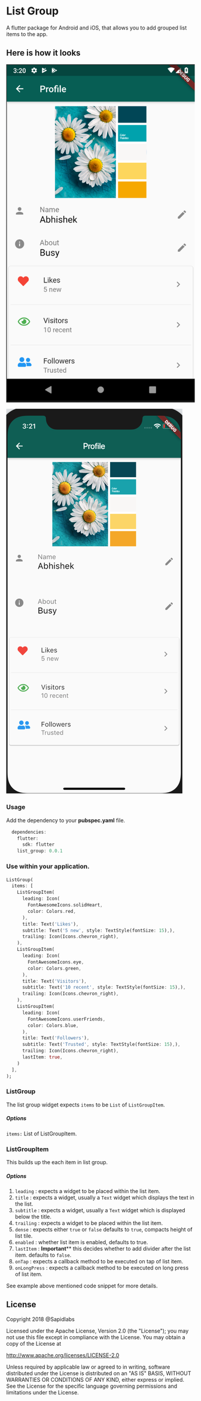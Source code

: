 # List Group

A flutter package for Android and iOS, that allows you to add grouped list items to the app.

## Here is how it looks

![Android List group Item](https://raw.githubusercontent.com/sapidlabs/list_group/master/screenshots/android_list_group.png "Android List Group Item")

![iOS List group Item](https://raw.githubusercontent.com/sapidlabs/list_group/master/screenshots/ios_list_group.png "iOS List Group Item")

### Usage

Add the dependency to your **pubspec.yaml** file.

```dart
  dependencies:
    flutter:
      sdk: flutter
    list_group: 0.0.1
```

### Use within your application.

```dart
ListGroup(
  items: [
    ListGroupItem(
      leading: Icon(
        FontAwesomeIcons.solidHeart,
        color: Colors.red,
      ),
      title: Text('Likes'),
      subtitle: Text('5 new', style: TextStyle(fontSize: 15),),
      trailing: Icon(Icons.chevron_right),
    ),
    ListGroupItem(
      leading: Icon(
        FontAwesomeIcons.eye,
        color: Colors.green,
      ),
      title: Text('Visitors'),
      subtitle: Text('10 recent', style: TextStyle(fontSize: 15),),
      trailing: Icon(Icons.chevron_right),
    ),
    ListGroupItem(
      leading: Icon(
        FontAwesomeIcons.userFriends,
        color: Colors.blue,
      ),
      title: Text('Followers'),
      subtitle: Text('Trusted', style: TextStyle(fontSize: 15),),
      trailing: Icon(Icons.chevron_right),
      lastItem: true,
    )
  ],
);
```

### ListGroup
The list group widget expects `items` to be `List` of `ListGroupItem`.

##### Options
`items:` List of ListGroupItem.

### ListGroupItem

This builds up the each item in list group.

##### Options
1. `leading` : expects a widget to be placed within the list item.
2. `title` : expects a widget, usually a `Text` widget which displays the text in the list.
3. `subtitle` : expects a widget, usually a `Text` widget which is displayed below the title.
4. `trailing` : expects a widget to be placed within the list item.
5. `dense` : expects either `true` or `false` defaults to `true`, compacts height of list tile.
6. `enabled` : whether list item is enabled, defaults to true.
7. `lastItem` : **Important**** this decides whether to add divider after the list item. defaults to `false`.
8. `onTap` : expects a callback method to be executed on tap of list item.
9. `onLongPress` : expects a callback method to be executed on long press of list item. 

See example above mentioned code snippet for more details.


## License

Copyright 2018 @Sapidlabs

Licensed under the Apache License, Version 2.0 (the "License");
you may not use this file except in compliance with the License.
You may obtain a copy of the License at

   http://www.apache.org/licenses/LICENSE-2.0

Unless required by applicable law or agreed to in writing, software
distributed under the License is distributed on an "AS IS" BASIS,
WITHOUT WARRANTIES OR CONDITIONS OF ANY KIND, either express or implied.
See the License for the specific language governing permissions and
limitations under the License.
